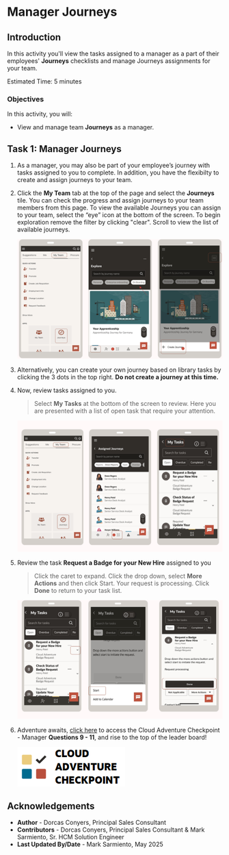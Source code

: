 # Manager Journeys

## Introduction

In this activity you'll view the tasks assigned to a manager as a part of their employees' **Journeys** checklists and manage Journeys assignments for your team.

Estimated Time: 5 minutes


### Objectives


In this activity, you will:
* View and manage team **Journeys** as a manager. 



## Task 1: Manager Journeys


1. As a manager, you may also be part of your employee’s journey with tasks assigned to you to complete. In addition, you have the flexibilty to create and assign journeys to your team.

2. Click the **My Team** tab at the top of the page and select the **Journeys** tile. You can check the progress and assign journeys to your team members from this page. To view the available Journeys you can assign to your team, select the “eye” icon at the bottom of the screen. To begin exploration remove the filter by clicking "clear".  Scroll to view the list of available journeys. 
        

    ![Explore Journeys](images\managerjourneyspage.png)

3. Alternatively, you can create your own journey based on library tasks by clicking the 3 dots in the top right. **Do not create a journey at this time.**

4.  Now, review tasks assigned to you. 
    > Select **My Tasks** at the bottom of the screen to review. Here you are presented with a list of open task that require your attention.


    ![My Tasks](images\managerjourneystasks.png)

5. Review the task **Request a Badge for your New Hire** assigned to you 
    > Click the caret to expand. Click the drop down, select **More Actions** and then click Start. Your request is processing. Click **Done** to return to your task list. 

    ![My Tasks](images\managerjourneystasks2.png)


6. Adventure awaits, [click here](http://apex.oracle.com/pls/apex/f?p=159406:LOGIN_TEAM:::::CC:HCMCLOUDADVENTURE) to access the Cloud Adventure Checkpoint - Manager **Questions 9 - 11**, and rise to the top of the leader board!

    [![Cloud Adventure](../gen-images/cloud-adventure-checkpoint-image.png)](http://apex.oracle.com/pls/apex/f?p=159406:LOGIN_TEAM:::::CC:HCMCLOUDADVENTURE)

     



## Acknowledgements
* **Author** - Dorcas Conyers, Principal Sales Consultant
* **Contributors** -  Dorcas Conyers, Principal Sales Consultant & Mark Sarmiento, Sr. HCM Solution Engineer
* **Last Updated By/Date** - Mark Sarmiento, May 2025

